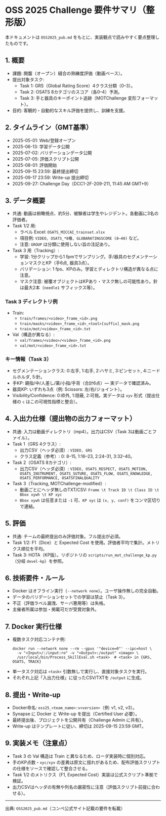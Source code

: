 # OSS 2025 Challenge 要件サマリ（整形版）

本ドキュメントは `OSS2025_pub.md` をもとに、実装観点で読みやすく要点整理したものです。

## 1. 概要
- 課題: 開腹（オープン）縫合の熟練度評価（動画ベース）。
- 提出対象タスク:
  - Task 1: GRS（Global Rating Score）4クラス分類（0–3）。
  - Task 2: OSATS 8カテゴリのスコア（各0–4）予測。
  - Task 3: 手と器具のキーポイント追跡（MOTChallenge 変形フォーマット）。
- 目的: 客観的・自動的なスキル評価を提供し、訓練を支援。

## 2. タイムライン（GMT基準）
- 2025-05-01: Web/登録オープン
- 2025-06-13: 学習データ公開
- 2025-07-02: バリデーションデータ公開
- 2025-07-05: 評価スクリプト公開
- 2025-08-01: 評価開始
- 2025-09-15 23:59: 最終提出締切
- 2025-09-17 23:59: Write-up 提出締切
- 2025-09-27: Challenge Day（DCC1-2F-209-211, 11:45 AM GMT+9）

## 3. データ概要
- 共通: 動画は俯瞰視点、約5分、被験者は学生やレジデント。各動画に3名の評価者。
- Task 1/2 用:
  - ラベル Excel: `OSATS_MICCAI_trainset.xlsx`
  - 項目例: `VIDEO, OSATS_*8種, GLOBARATINGSCORE (8–40)` など。
  - 注意: `GROUP` は分類に使用しない旨の注記あり。
- Task 3 用（Tracking）:
  - 学習: 1分クリップから1 fpmでサンプリング。手/器具のセグメンテーションマスクとKP（手6点, 器具3点）。
  - バリデーション: 1 fps、KPのみ。学習とディレクトリ構造が異なる点に注意。
  - マスク注意: 被覆オブジェクトはKPあり・マスク無しの可能性あり。針は最大2本（`needle1` サフィックス等）。

### Task 3 ディレクトリ例
- Train:
  - `train/frames/<video>_frame_<id>.png`
  - `train/masks/<video>_frame_<id>_<tool>[suffix]_mask.png`
  - `train/mot/<video>_frame_<id>.txt`
- Val（構造が異なる）:
  - `val/frames/<video>/<video>_frame_<id>.png`
  - `val/mot/<video>_frame_<id>.txt`

### キー情報（Task 3）
- セグメンテーションクラス: 0:左手, 1:右手, 2:ハサミ, 3:ピンセット, 4:ニードルホルダ, 5:針。
- 手KP: 親指/中/人差し/薬/小指/手背（合計6点）— 実データで確認済み。
- 器具KP: いずれも3点（例: Scissors: 左/右/ジョイント）。
- Visibility/Confidence: 0:枠外, 1:隠蔽, 2:可視。実データは `xyv` 形式（提出仕様の `c` はこの可視性指標と整合）。

## 4. 入出力仕様（提出物の出力フォーマット）
- 共通: 入力は動画ディレクトリ（mp4）。出力はCSV（Task 3は動画ごとファイル）。
- Task 1（GRS 4クラス）:
  - 出力CSV（ヘッダ必須）: `VIDEO, GRS`
  - クラス定義（参考）: 0: 8–15, 1:16–23, 2:24–31, 3:32–40。
- Task 2（OSATS 8カテゴリ）:
  - 出力CSV（ヘッダ必須）: `VIDEO, OSATS_RESPECT, OSATS_MOTION, OSATS_INSTRUMENT, OSATS_SUTURE, OSATS_FLOW, OSATS_KNOWLEDGE, OSATS_PERFORMANCE, OSATSFINALQUALITY`
- Task 3（Tracking, MOTChallenge-modified）:
  - 動画ごとにヘッダ無しのTXT/CSV: `Frame \t Track ID \t Class ID \t Bbox xywh \t KP xyc`
  - `Bbox xywh` は任意または `-1` 可、`KP xyc` は `(x, y, conf)` をコンマ区切りで連結。

## 5. 評価
- 共通: チームの最終提出のみ評価対象。フル提出が必須。
- Task 1/2: F1（Dice）と Expected Cost を使用。評価者平均で集計。メトリクス順位を平均。
- Task 3: HOTA（KP版）。リポジトリの `scripts/run_mot_challenge_kp.py`（分岐 `devel-kp`）を参照。

## 6. 技術要件・ルール
- Docker はオフライン実行（`--network none`）。ユーザ操作無しの完全自動。
- データのバリデーションセットでの学習は禁止（Task 3）。
- 不正（評価ラベル漏洩、サーバ悪用等）は失格。
- 主催者所属は参加・掲載可だが受賞対象外。

## 7. Docker 実行仕様
- 複数タスク対応コンテナ例:
  ```
  docker run --network none --rm --gpus '"device=0"' --ipc=host \
    -v "<Input>/:/input:ro" -v "<Output>:/output" <image> \
    /usr/local/bin/Process_SkillEval.sh <task>  # <task> in {GRS, OSATS, TRACK}
  ```
- 単一タスク対応は `<task>` 引数無しで実行し、直接対象タスクを実行。
- それぞれ上記「入出力仕様」に従ったCSV/TXTを `/output` に生成。

## 8. 提出・Write-up
- Docker命名: `oss25_<team_name>:v<version>`（例: v1, v2, v3）。
- Synapse に Docker と Write-up を提出（Certified User 必要）。
- 最終提出後、プロジェクトを公開共有（Challenge Admin に共有）。
- Write-up はテンプレートに従い、締切は 2025-09-15 23:59 GMT。

## 9. 実装メモ（注意点）
- Task 3 の Val 構造は Train と異なるため、ローダ実装時に個別対応。
- 手のKP点数・`xyc/xyv` の差異は原文に揺れがあるため、配布評価スクリプトの仕様をソースで確認して整合させる。
- Task 1/2 のメトリクス（F1, Expected Cost）実装は公式スクリプト準拠で検証。
- 出力CSVはヘッダの有無や列名の厳密性に注意（評価スクリプト前提に合わせる）。

---
出典: `OSS2025_pub.md`（コンペ公式サイト記載の要件を転載）
